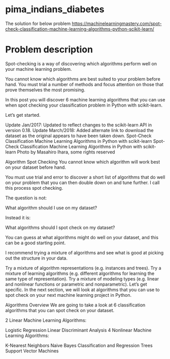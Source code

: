 # pima_indians_diabetes
The solution for below problem
https://machinelearningmastery.com/spot-check-classification-machine-learning-algorithms-python-scikit-learn/

<h1>Problem description </h1>

Spot-checking is a way of discovering which algorithms perform well on your machine learning problem.

You cannot know which algorithms are best suited to your problem before hand. You must trial a number of methods and focus attention on those that prove themselves the most promising.

In this post you will discover 6 machine learning algorithms that you can use when spot checking your classification problem in Python with scikit-learn.

Let’s get started.

Update Jan/2017: Updated to reflect changes to the scikit-learn API in version 0.18.
Update March/2018: Added alternate link to download the dataset as the original appears to have been taken down.
Spot-Check Classification Machine Learning Algorithms in Python with scikit-learn
Spot-Check Classification Machine Learning Algorithms in Python with scikit-learn
Photo by Masahiro Ihara, some rights reserved

Algorithm Spot Checking
You cannot know which algorithm will work best on your dataset before hand.

You must use trial and error to discover a short list of algorithms that do well on your problem that you can then double down on and tune further. I call this process spot checking.

The question is not:

What algorithm should I use on my dataset?

Instead it is:

What algorithms should I spot check on my dataset?

You can guess at what algorithms might do well on your dataset, and this can be a good starting point.

I recommend trying a mixture of algorithms and see what is good at picking out the structure in your data.

Try a mixture of algorithm representations (e.g. instances and trees).
Try a mixture of learning algorithms (e.g. different algorithms for learning the same type of representation).
Try a mixture of modeling types (e.g. linear and nonlinear functions or parametric and nonparametric).
Let’s get specific. In the next section, we will look at algorithms that you can use to spot check on your next machine learning project in Python.

Algorithms Overview
We are going to take a look at 6 classification algorithms that you can spot check on your dataset.

2 Linear Machine Learning Algorithms:

Logistic Regression
Linear Discriminant Analysis
4 Nonlinear Machine Learning Algorithms:

K-Nearest Neighbors
Naive Bayes
Classification and Regression Trees
Support Vector Machines

